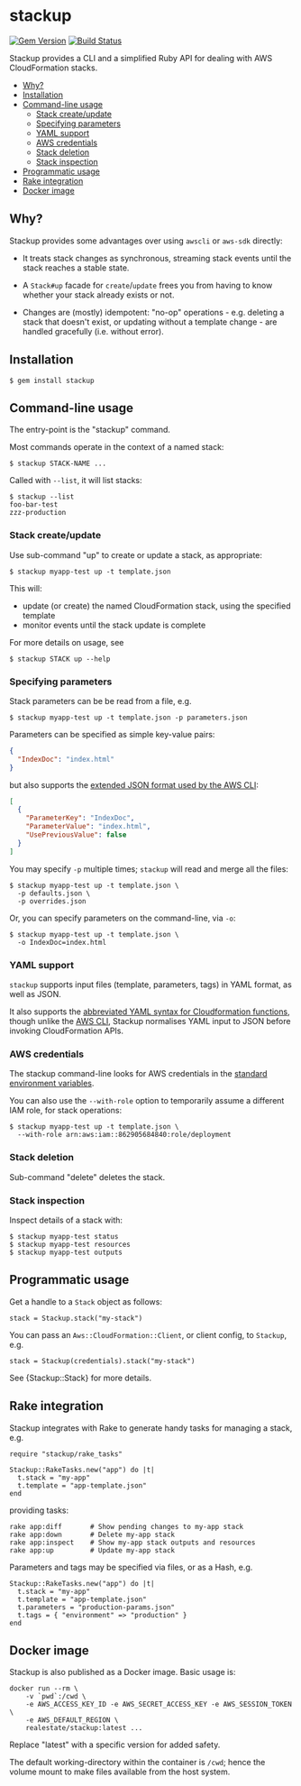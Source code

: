 # stackup

[![Gem Version](https://badge.fury.io/rb/stackup.png)](http://badge.fury.io/rb/stackup)
[![Build Status](https://travis-ci.org/realestate-com-au/stackup.svg?branch=master)](https://travis-ci.org/realestate-com-au/stackup)

Stackup provides a CLI and a simplified Ruby API for dealing with
AWS CloudFormation stacks.

<!-- TOC depthFrom:2 depthTo:6 withLinks:1 updateOnSave:1 orderedList:0 -->

- [Why?](#why)
- [Installation](#installation)
- [Command-line usage](#command-line-usage)
	- [Stack create/update](#stack-createupdate)
	- [Specifying parameters](#specifying-parameters)
	- [YAML support](#yaml-support)
	- [AWS credentials](#aws-credentials)
	- [Stack deletion](#stack-deletion)
	- [Stack inspection](#stack-inspection)
- [Programmatic usage](#programmatic-usage)
- [Rake integration](#rake-integration)
- [Docker image](#docker-image)

<!-- /TOC -->

## Why?

Stackup provides some advantages over using `awscli` or `aws-sdk` directly:

  - It treats stack changes as synchronous, streaming stack events until the
    stack reaches a stable state.

  - A `Stack#up` facade for `create`/`update` frees you from having to know
    whether your stack already exists or not.

  - Changes are (mostly) idempotent: "no-op" operations - e.g. deleting a
    stack that doesn't exist, or updating without a template change - are
    handled gracefully (i.e. without error).

## Installation

    $ gem install stackup

## Command-line usage

The entry-point is the "stackup" command.

Most commands operate in the context of a named stack:

    $ stackup STACK-NAME ...

Called with `--list`, it will list stacks:

    $ stackup --list
    foo-bar-test
    zzz-production

### Stack create/update

Use sub-command "up" to create or update a stack, as appropriate:

    $ stackup myapp-test up -t template.json

This will:

  * update (or create) the named CloudFormation stack, using the specified template
  * monitor events until the stack update is complete

For more details on usage, see

    $ stackup STACK up --help

### Specifying parameters

Stack parameters can be be read from a file, e.g.

    $ stackup myapp-test up -t template.json -p parameters.json

Parameters can be specified as simple key-value pairs:

```json
{
  "IndexDoc": "index.html"
}
```

but also supports the [extended JSON format used by the AWS CLI](http://docs.aws.amazon.com/cli/latest/reference/cloudformation/create-stack.html):


```json
[
  {
    "ParameterKey": "IndexDoc",
    "ParameterValue": "index.html",
    "UsePreviousValue": false
  }
]
```

You may specify `-p` multiple times; `stackup` will read and merge all the files:

    $ stackup myapp-test up -t template.json \
      -p defaults.json \
      -p overrides.json

Or, you can specify parameters on the command-line, via `-o`:

    $ stackup myapp-test up -t template.json \
      -o IndexDoc=index.html

### YAML support

`stackup` supports input files (template, parameters, tags) in YAML format, as well as JSON.

It also supports the [abbreviated YAML syntax for Cloudformation functions](https://aws.amazon.com/blogs/aws/aws-cloudformation-update-yaml-cross-stack-references-simplified-substitution/), though unlike the [AWS CLI](https://aws.amazon.com/cli/), Stackup normalises YAML input to JSON before invoking CloudFormation APIs.

### AWS credentials

The stackup command-line looks for AWS credentials in the [standard environment variables](https://blogs.aws.amazon.com/security/post/Tx3D6U6WSFGOK2H/A-New-and-Standardized-Way-to-Manage-Credentials-in-the-AWS-SDKs).

You can also use the `--with-role` option to temporarily assume a different IAM role, for stack operations:

    $ stackup myapp-test up -t template.json \
      --with-role arn:aws:iam::862905684840:role/deployment

### Stack deletion

Sub-command "delete" deletes the stack.

### Stack inspection

Inspect details of a stack with:

    $ stackup myapp-test status
    $ stackup myapp-test resources
    $ stackup myapp-test outputs

## Programmatic usage

Get a handle to a `Stack` object as follows:

    stack = Stackup.stack("my-stack")

You can pass an `Aws::CloudFormation::Client`, or client config,
to `Stackup`, e.g.

    stack = Stackup(credentials).stack("my-stack")

See {Stackup::Stack} for more details.

## Rake integration

Stackup integrates with Rake to generate handy tasks for managing a stack, e.g.

    require "stackup/rake_tasks"

    Stackup::RakeTasks.new("app") do |t|
      t.stack = "my-app"
      t.template = "app-template.json"
    end

providing tasks:

    rake app:diff       # Show pending changes to my-app stack
    rake app:down       # Delete my-app stack
    rake app:inspect    # Show my-app stack outputs and resources
    rake app:up         # Update my-app stack

Parameters and tags may be specified via files, or as a Hash, e.g.

    Stackup::RakeTasks.new("app") do |t|
      t.stack = "my-app"
      t.template = "app-template.json"
      t.parameters = "production-params.json"
      t.tags = { "environment" => "production" }
    end

## Docker image

Stackup is also published as a Docker image. Basic usage is:

    docker run --rm \
        -v `pwd`:/cwd \
        -e AWS_ACCESS_KEY_ID -e AWS_SECRET_ACCESS_KEY -e AWS_SESSION_TOKEN \
        -e AWS_DEFAULT_REGION \
        realestate/stackup:latest ...

Replace "latest" with a specific version for added safety.

The default working-directory within the container is `/cwd`;
hence the volume mount to make files available from the host system.
